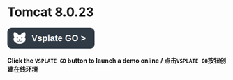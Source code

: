 # Tomcat 8.0.23

<a href="https://www.vsplate.com/?docker-compose=https://github.com/vsplate/dcenvs/tomcat/8.0.23"><img alt="VSPLATE GO" src="https://raw.githubusercontent.com/vsplate/images/master/vsgo_btn.png" width="200px"></a>

**Click the `VSPLATE GO` button to launch a demo online / 点击`VSPLATE GO`按钮创建在线环境**